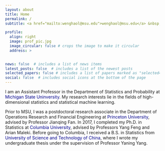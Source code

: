 ```yaml
---
layout: about
title: Home
permalink: /
subtitle: <a href="mailto:wenghaol@msu.edu">wenghaol@msu.edu</a> &nbsp;&nbsp; C433 <a href="https://virtualtour.msu.edu/tour/social-cultural-studies/wells-hall/">Wells Hall</a>

profile:
  align: right
  image: prof_pic.jpg
  image_circular: false # crops the image to make it circular
  address: > 
   

news: false  # includes a list of news items
latest_posts: false  # includes a list of the newest posts
selected_papers: false # includes a list of papers marked as "selected={true}"
social: false  # includes social icons at the bottom of the page
---
```



I am an Assistant Professor in the Department of Statistics and Probability at <font color="darkblue">Michigan State Uninversity</font>. My research interests lie in the fields of high-dimensional statistics and statistical machine learning. 

Prior to MSU, I was a postdoctoral research associate in the Department of Operations Research and Financial Engineering at <font color="darkblue">Princeton University</font>, advised by Professor Jianqing Fan. In 2017, I completed my Ph.D. in Statistics at <font color="darkblue">Columbia University</font>, advised by Professors Yang Feng and Arian Maleki. Before going to Columbia, I received a B.S. in Statistics from <font color="darkblue">University of Science and Technology of China</font>, where I wrote my undergraduate thesis under the supervision of Professor Yaning Yang. 

